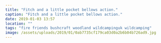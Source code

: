```yaml
---
title: "Fitch and a little pocket bellows action."
caption: "Fitch and a little pocket bellows action."
date: 2019-01-03 13:57
location: ""
tags: "fire friends bushcraft woodland wildcampinguk wildcamping"
image: /assets/uploads/2019/01/0ab7735cf179ca03d0a2b6b04b726ad9.jpg
---
```

